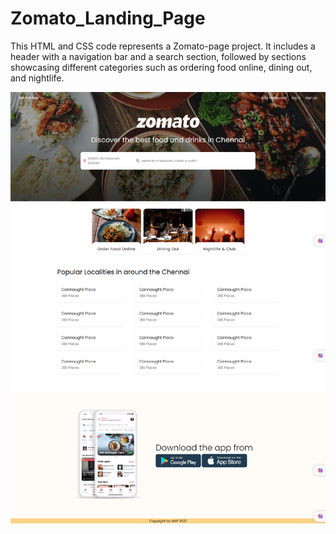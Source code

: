 # Zomato_Landing_Page

<p>This HTML and CSS code represents a Zomato-page project. It includes a header with a navigation bar and a search section, followed by sections showcasing different categories such as ordering food online, dining out, and nightlife.</p>
<img src="https://github.com/MohammadAmaanPatloo/Zomato_Landing_Page/blob/main/Zomato-page.png">

